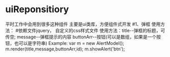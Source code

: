# uiReponsitiory
平时工作中会用到很多这种组件
主要是ui类库，方便组件式开发
#1、弹框 使用方法：
#依赖文件jquery，
自定义的css样式文件
使用方法：title--弹框的标题，可传空;
         message--弹框提示的内容
         buttonArr--按钮(可以是数组，如果是一个按钮，也可以是字符串)
 Example:
    var m = new AlertModel();
    m.render(title,message,buttonArr,id);
    m.showAlert('btn');
